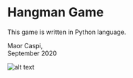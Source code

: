 # Hangman Game

This game is written in Python language.<br/>

Maor Caspi, <br/>
September 2020

![alt text](https://github.com/MaorCaspi/Hangman-Game/blob/main/demo.JPG?raw=true)
